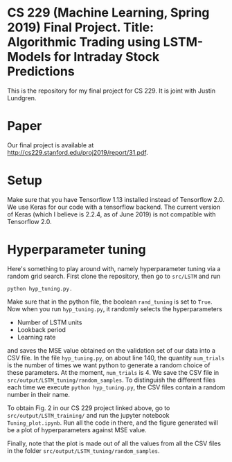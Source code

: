 # CS 229 (Machine Learning, Spring 2019) Final Project. Title: Algorithmic Trading using LSTM-Models for Intraday Stock Predictions 

This is the repository for my final project for CS 229. It is joint with Justin Lundgren. 


# Paper
Our final project is available at http://cs229.stanford.edu/proj2019/report/31.pdf.

# Setup
Make sure that you have Tensorflow 1.13 installed instead of Tensorflow 2.0. We use Keras for our code with a tensorflow backend. The current version of Keras (which I believe is 2.2.4, as of June 2019) is not compatible with Tensorflow 2.0.

# Hyperparameter tuning
Here's something to play around with, namely hyperparameter tuning via a random grid search. First clone the repository, then go to ```src/LSTM```
and run

```
python hyp_tuning.py. 
```

Make sure that in the python file, the boolean ```rand_tuning``` is set to ```True```. Now when you run ```hyp_tuning.py```, it randomly selects the hyperparameters

* Number of LSTM units
* Lookback period
* Learning rate

and saves the MSE value obtained on the validation set of our data into a CSV file. In the file ```hyp_tuning.py```, on about line 140, the quantity ```num_trials``` is the number of times we want python to generate a random choice of these parameters. At the moment, ```num_trials``` is 4. We save the CSV file in  ```src/output/LSTM_tuning/random_samples```. To distinguish the  different files each time we execute ```python hyp_tuning.py```, the CSV files contain a random number in their name.

To obtain Fig. 2 in our CS 229 project linked above, go to ```src/output/LSTM_training/``` and run the jupyter notebook ```Tuning_plot.ipynb```. Run all the code in there, and the figure generated will be a plot of hyperparameters against MSE value.

Finally, note that the plot is made out of all the values from all the CSV files in the folder ```src/output/LSTM_tuning/random_samples```.
